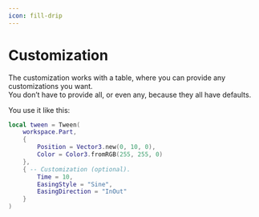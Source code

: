 ```yaml
---
icon: fill-drip
---
```


# Customization

The customization works with a table, where you can provide any customizations you want.\
You don’t have to provide all, or even any, because they all have defaults.

You use it like this:

```lua
local tween = Tween(
	workspace.Part,
	{
		Position = Vector3.new(0, 10, 0),
		Color = Color3.fromRGB(255, 255, 0)
	},
	{ -- Customization (optional).
		Time = 10,
		EasingStyle = "Sine",
		EasingDirection = "InOut"
	}
)
```
